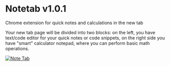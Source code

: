 # Notetab v1.0.1
Chrome extension for quick notes and calculations in the new tab

Your new tab page will be divided into two blocks: on the left, you have text/code editor for your quick notes or code snippets, on the right side you have "smart" calculator notepad, where you can perform basic math operations.

[![Note Tab](https://developer.chrome.com/webstore/images/ChromeWebStore_Badge_v2_206x58.png)](https://chrome.google.com/webstore/detail/note-tab/gefmkkebioafinkcmbdpncgnndifcbea/related)
